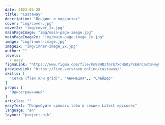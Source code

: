 ```yaml
---
date: 2023-05-28
title: "Castaway"
description: "Лендинг о подкастах"
cover: "img/cover.jpg"
cover2x: "img/cover_2x.jpg"
mainPageImage: "img/main-page-image.jpg"
mainPageImage2x: "img/main-page-image_2x.jpg"
image: "img/inner-image.jpg"
image2x: "img/inner-image_2x.jpg"
author: ""
levels:
  - easy
figmaLink: "https://www.figma.com/file/Fn88HQzfmrE7xCHG0yPsEW/Castaway?type=design&node-id=0%3A1&t=baI183eUNAoIr3nW-1"
previewLink: "https://live.verstaem.online/castaway/"
skills: [
  "Сетка (flex или grid)", "Анимация",, "Слайдер"
]
props: [
  'Одностраничный'
]
articles: ""
easyText: "Попробуйте сделать табы в секции Latest episodes"
language: "en"
layout: "project.njk"
---
```

